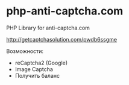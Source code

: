 # php-anti-captcha.com
PHP Library for anti-captcha.com

http://getcaptchasolution.com/pwdb6ssgme

Возможности:
- reCaptcha2 (Google)
- Image Captcha
- Получить баланс
